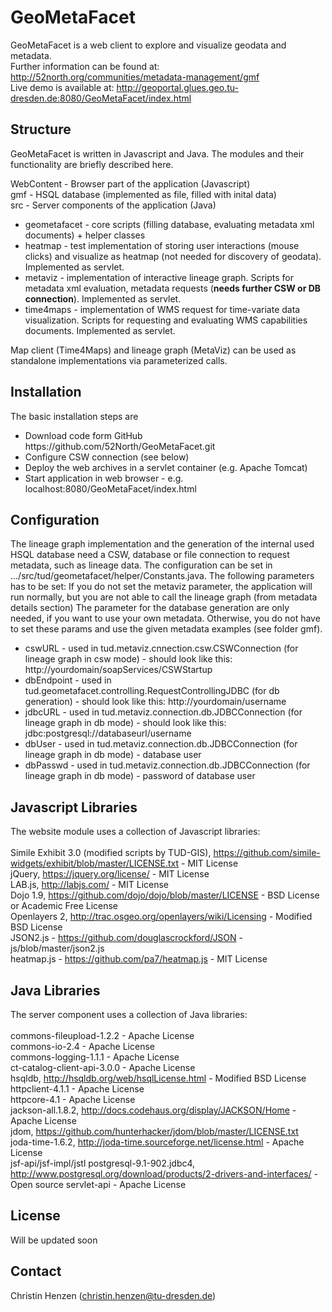 GeoMetaFacet
============

GeoMetaFacet is a web client to explore and visualize geodata and metadata.<br>
Further information can be found at: http://52north.org/communities/metadata-management/gmf<br>
Live demo is available at: http://geoportal.glues.geo.tu-dresden.de:8080/GeoMetaFacet/index.html

Structure
------------------------

GeoMetaFacet is written in Javascript and Java. The modules and their functionality are briefly described here.

WebContent - Browser part of the application (Javascript) <br> 
gmf - HSQL database (implemented as file, filled with inital data)<br>
src - Server components of the application (Java)<br>
<ul>
<li>
geometafacet - core scripts (filling database, evaluating metadata xml documents) + helper classes
</li>
<li>
heatmap - test implementation of storing user interactions (mouse clicks) and visualize as heatmap (not needed for discovery of geodata). Implemented as servlet.
</li>
<li>
metaviz - implementation of interactive lineage graph. Scripts for metadata xml evaluation, metadata requests (<b>needs further CSW or DB connection</b>). Implemented as servlet.
</li>
<li>
time4maps - implementation of WMS request for time-variate data visualization. Scripts for requesting and evaluating WMS capabilities documents. Implemented as servlet.
</li>
</ul>

Map client (Time4Maps) and lineage graph (MetaViz) can be used as standalone implementations via parameterized calls.

Installation
------------------------

The basic installation steps are
<ul>
<li>Download code form GitHub https://github.com/52North/GeoMetaFacet.git</li>
<li>Configure CSW connection (see below)</li>
<li>Deploy the web archives in a servlet container (e.g. Apache Tomcat)</li>
<li>Start application in web browser - e.g. localhost:8080/GeoMetaFacet/index.html</li>
</ul>

Configuration
------------------------

The lineage graph implementation and the generation of the internal used HSQL database need a CSW, database or file connection to request metadata, such as lineage data.
The configuration can be set in .../src/tud/geometafacet/helper/Constants.java. The following parameters has to be set:
If you do not set the metaviz parameter, the application will run normally, but you are not able to call the lineage graph (from metadata details section)
The parameter for the database generation are only needed, if you want to use your own metadata. Otherwise, you do not have to set these params and use the given metadata examples (see folder gmf).

<ul>
<li>cswURL - used in tud.metaviz.cnnection.csw.CSWConnection (for lineage graph in csw mode) - should look like this: http://yourdomain/soapServices/CSWStartup</li>
<li>dbEndpoint - used in tud.geometafacet.controlling.RequestControllingJDBC (for db generation) - should look like this: http://yourdomain/username</li>
<li>jdbcURL - used in tud.metaviz.connection.db.JDBCConnection (for lineage graph in db mode) - should look like this: jdbc:postgresql://databaseurl/username</li>
<li>dbUser - used in tud.metaviz.connection.db.JDBCConnection (for lineage graph in db mode) - database user</li>
<li>dbPasswd - used in tud.metaviz.connection.db.JDBCConnection (for lineage graph in db mode) - password of database user</li>
</ul>

Javascript Libraries
------------------------
The website module uses a collection of Javascript libraries: <br>
 <br>
Simile Exhibit 3.0 (modified scripts by TUD-GIS), https://github.com/simile-widgets/exhibit/blob/master/LICENSE.txt - MIT License <br>
  jQuery, https://jquery.org/license/ - MIT License <br>
  LAB.js, http://labjs.com/ - MIT License <br>
Dojo 1.9, https://github.com/dojo/dojo/blob/master/LICENSE - BSD License or Academic Free License <br>
Openlayers 2, http://trac.osgeo.org/openlayers/wiki/Licensing - Modified BSD License <br>
JSON2.js - https://github.com/douglascrockford/JSON - js/blob/master/json2.js <br>
heatmap.js - https://github.com/pa7/heatmap.js - MIT License

Java Libraries
------------------------
The server component uses a collection of Java libraries: <br>
 <br>
commons-fileupload-1.2.2 - Apache License <br>
commons-io-2.4 - Apache License <br>
commons-logging-1.1.1 - Apache License <br>
ct-catalog-client-api-3.0.0 - Apache License <br>
hsqldb, http://hsqldb.org/web/hsqlLicense.html - Modified BSD License  <br>
httpclient-4.1.1 - Apache License <br>
httpcore-4.1 - Apache License <br>
jackson-all.1.8.2, http://docs.codehaus.org/display/JACKSON/Home - Apache License <br>
jdom, https://github.com/hunterhacker/jdom/blob/master/LICENSE.txt  <br>
joda-time-1.6.2, http://joda-time.sourceforge.net/license.html - Apache License <br>
jsf-api/jsf-impl/jstl 
postgresql-9.1-902.jdbc4, http://www.postgresql.org/download/products/2-drivers-and-interfaces/ - Open source
servlet-api - Apache License

License
------------------------
Will be updated soon

Contact
------------------------
Christin Henzen (christin.henzen@tu-dresden.de)
